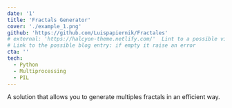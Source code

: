 ```yaml
---
date: '1'
title: 'Fractals Generator'
cover: './example_1.png'
github: 'https://github.com/Luispapiernik/Fractales'
# external: 'https://halcyon-theme.netlify.com/'  Lint to a possible video or other resource
# Link to the possible blog entry: if empty it raise an error
cta: ''
tech:
  - Python
  - Multiprocessing
  - PIL
---
```


A solution that allows you to generate multiples fractals in an efficient way.
